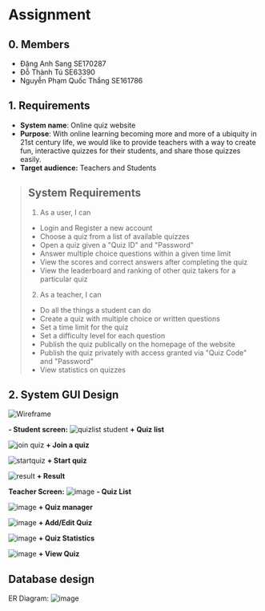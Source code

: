 # Assignment

## 0. Members
- Đặng Anh Sang SE170287
- Đỗ Thành Tú SE63390
- Nguyễn Phạm Quốc Thắng SE161786

## 1. Requirements
* **System name**: Online quiz website
* **Purpose**: With online learning becoming more and more of a ubiquity in 21st century life, we would like to provide teachers with a way to create fun, interactive quizzes for their students, and share those quizzes easily.
* **Target audience:** Teachers and Students

> ## System Requirements
> 1. As a user, I can
> - Login and Register a new account
> - Choose a quiz from a list of available quizzes
> - Open a quiz given a "Quiz ID" and "Password"
> - Answer multiple choice questions within a given time limit
> - View the scores and correct answers after completing the quiz
> - View the leaderboard and ranking of other quiz takers for a particular quiz
> 
> 2. As a teacher, I can
> - Do all the things a student can do
> - Create a quiz with multiple choice or written questions
> - Set a time limit for the quiz
> - Set a difficulty level for each question
> - Publish the quiz publically on the homepage of the website
> - Publish the quiz privately with access granted via "Quiz Code" and "Password"
> - View statistics on quizzes
> 

## 2. System GUI Design

![Wireframe](https://user-images.githubusercontent.com/59560341/233794376-46aef863-525d-49a0-9706-11caee0a141a.png)

**- Student screen:**
![quizlist student](https://user-images.githubusercontent.com/59560341/233799348-9a145e37-c3b7-4277-bd59-2ca9df390b92.jpg)
**+ Quiz list**

![join quiz ](https://user-images.githubusercontent.com/59560341/233799346-d7d7d2ef-5289-4bb9-9a39-a202a70ecb6d.jpg)
**+ Join a quiz**

![startquiz](https://user-images.githubusercontent.com/59560341/233799350-7b630462-58f1-4344-b13b-51fec0dbc922.jpg)
**+ Start quiz**

![result](https://user-images.githubusercontent.com/59560341/233799349-6129fa6a-ae49-4fe6-8d35-d16828a573da.jpg)
**+ Result**

**Teacher Screen:** 
![image](https://user-images.githubusercontent.com/59560341/233799670-6f0a8441-fcc9-4455-a958-121d0ea2b071.png)
**- Quiz List**

![image](https://user-images.githubusercontent.com/59560341/233799679-f5c76a4a-9131-44eb-b922-c22c0e0ada6a.png)
**+ Quiz manager**

![image](https://user-images.githubusercontent.com/59560341/233799750-6ccfa5f3-042d-4e29-b02f-cfc0474f73b6.png)
**+ Add/Edit Quiz**

![image](https://user-images.githubusercontent.com/59560341/233799775-ba5e8f3f-50d4-404f-9c10-0d9ead4b89d9.png)
**+ Quiz Statistics**

![image](https://user-images.githubusercontent.com/59560341/233799801-62316a2b-20d0-48c3-a586-b50205518620.png)
**+ View Quiz**

## Database design
ER Diagram:
![image](https://user-images.githubusercontent.com/92671777/233800963-69730413-f703-4f94-bc10-987340e1b851.png)


